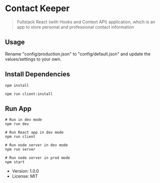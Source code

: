 # Contact Keeper

> Fullstack React (with Hooks and Context API) application, which is an app to store personal and professional contact information

## Usage

Rename "config/production.json" to "config/default.json" and update the values/settings to
your own.

## Install Dependencies
```
npm install

npm run client:install
```

## Run App
```
# Run in dev mode
npm run dev

# Run React app in dev mode
npm run client

# Run node server in dev mode
npm run server

# Run node server in prod mode
npm start
```

- Version: 1.0.0
- License: MIT
